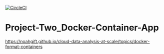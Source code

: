 [![CircleCI](https://circleci.com/gh/jhagg26/Project-Two_Docker-Container-App.svg?style=svg)](https://circleci.com/gh/jhagg26/Project-Two_Docker-Container-App)

# Project-Two_Docker-Container-App

https://noahgift.github.io/cloud-data-analysis-at-scale/topics/docker-format-containers
